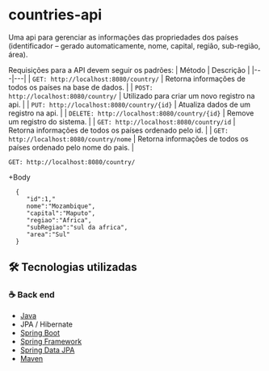 # countries-api
 Uma api para gerenciar as informações das propriedades dos países (identificador – gerado automaticamente, nome, capital, região, sub-região, área).
 
 Requisições para a API devem seguir os padrões:
| Método | Descrição |
|---|---|
 | `GET: http://localhost:8080/country/` | Retorna informações de todos os países na base de dados. |
| `POST: http://localhost:8080/country/` | Utilizado para criar um novo registro na api. |
| `PUT: http://localhost:8080/country/{id}` | Atualiza dados de um registro na api. |
| `DELETE: http://localhost:8080/country/{id}` | Remove um registro do sistema. |
| `GET: http://localhost:8080/country/id` | Retorna informações de todos os países ordenado pelo id. |
| `GET: http://localhost:8080/country/nome` | Retorna informações de todos os países ordenado pelo nome do pais. |

`GET: http://localhost:8080/country/`

   +Body
   
      {
         "id":1,"
         nome":"Mozambique",
         "capital":"Maputo",
         "regiao":"Africa",
         "subRegiao":"sul da africa",
         "area":"Sul"
      }
      
## 🛠 Tecnologias utilizadas
### :coffee: Back end
- [Java](https://www.oracle.com/br/java/)
- JPA / Hibernate
- [Spring Boot](https://spring.io/projects/spring-boot)
- [Spring Framework](https://spring.io/projects/spring-framework)
- [Spring Data JPA](https://spring.io/projects/spring-data-jpa) 
- [Maven](https://maven.apache.org/)
